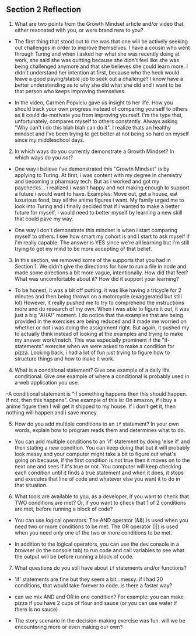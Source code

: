 ## Section 2 Reflection

1. What are two points from the Growth Mindset article and/or video that either resonated with you, or were brand new to you?

- The first thing that stood out to me was that one will be actively seeking out challenges in order to improve themselves. I have a cousin who went through Turing
and when i asked her what she was recently doing at work, she said she was quitting because she didn't feel like she was being challenged anymore
and that she believes she could learn more. I didn't understand her intention at first, because who the heck would leave a good paying/stable job to
seek out a challenge? I know have a better understanding as to why she did what she did and i want to be that person who keeps improving themselves.

- In the video, Carmen Popviciu gave us insight to her life. How you should track your own progress instead of comparing yourself to others as it could de-motivate you
from improving yourself. I'm the type that, unfortunately, compares myself to others constantly. Always asking "Why can't i do this blah blah can do it".
I realize thats an healthy mindset and i've been trying to get better at not being so hard on myself since my middleschool days.

2. In which ways do you currently demonstrate a Growth Mindset? In which ways do you _not_?

- One way i believe i've demonstrated this "Growth Mindset" is by applying to Turing. At first, i was content with my degree in chemistry and becoming a pharmacy tech.
But as i worked and got my paychecks... i realized i wasn't happy and not making enough to support a future i would want to have.
Examples: Move out, get a house, eat luxurious food, buy all the anime figures i want.
My family urged me to look into Turing and i finally decided that if i wanted to make a better future for myself, i would need to better myself by learning a new skill that could pave my way.

- One way i don't demonstrate this mindset is when i start comparing myself to others. I see how smart my cohort is and I start to ask myself if i'm really capable.
The answer is YES since we're all learning but i'm still trying to get my mind to be more accepting of that belief.

3. In this section, we removed some of the supports that you had in Section 1. We didn't give the directions for how to run a file in node and made some directions a bit more vague, intentionally. How did that feel? What was uncomfortable about it? How did it support your learning?

- To be honest, it was a bit off putting. it was like having a tricycle for 2 minutes and then being thrown on a motorcycle (exaggerated but still lol)
However, it really pushed me to try to comprehend the instructions more and do research of my own. When i was able to figure it out, it was just a big "AHA!" moment.
I do notice that the examples that are being provided in the exercises are being reduced and it made me worried on whether or not i was doing the assignment right.
But again, it pushed my to actually think instead of looking at the examples and trying to make my answer work/match.
This was especially prominent if the "if-statements" exercise when we were asked to make a condition for pizza. Looking back, i had a lot of fun just
trying to figure how to structure things and how to make it work.

4. What is a conditional statement? Give one example of a daily life conditional. Give one example of where a conditional is probably used in a web application you use.

-A conditional statement is "if something happens then this should happen. if not, then this happens".
One example of this is: On amazon, if i buy a anime figure then I will get it shipped to my house.
If i don't get it, then nothing will happen and i save money.

5. How do you add multiple conditions to an `if` statement? In your own words, explain how to program reads them and determines what to do.

- You can add multiple conditions to an 'if' statement by doing 'else if' and then stating a new condition. You can keep doing that but it will probably look messy and your computer might take a bit to figure out what's going on because, if the first condition is not true then it moves on to the next one and sees if it's true or not. You computer will keep checking each condition until it finds a true statement and when it does, it stops and executes that line of code and whatever else you want it to do in that situation.

6. What tools are available to you, as a developer, if you want to check that TWO conditions are met? Or, if you want to check that 1 of 2 conditions are met, before running a block of code?

- You can use logical operators: The AND operator (&&) is used when you need two or more conditions to be met.
The OR operator (||) is used when you need only one of the two or more conditions to be met.

- In addition to the logical operators, you can use the dev console in a browser (in the console tab) to run code and call variables to see what the output will be before
running a block of code.

7. What questions do you still have about `if` statements and/or functions?

- 'if' statements are fine but they seem a bit...messy. if i had 20 conditions, that would take forever to code. is there a faster way?

- can we mix AND and OR in one condition? For example: you can make pizza if you have 2 cups of flour and sauce (or you can use water if there is no sauce)

- The story scenario in the decision-making exercise was fun. will we be encountering more or even making our own? 
